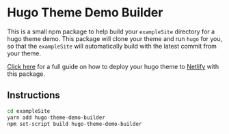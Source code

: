 # Hugo Theme Demo Builder

This is a small npm package to help build your `exampleSite` directory for a hugo theme demo. This package will clone your theme and run `hugo` for you, so that the `exampleSite` will automatically build with the latest commit from your theme.

[Click here](https://tyler-lawson.com/posts/deploy-hugo-theme-demo-guide/) for a full guide on how to deploy your hugo theme to [Netlify](https://netlify.com) with this package.

## Instructions

```sh
cd exampleSite
yarn add hugo-theme-demo-builder
npm set-script build hugo-theme-demo-builder
```
